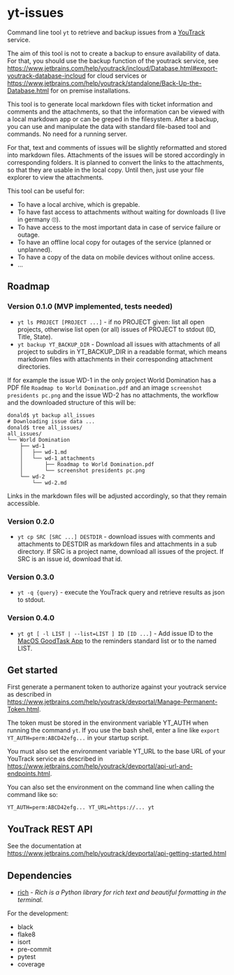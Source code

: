# yt-issues
Command line tool `yt` to retrieve and backup issues from a
[YouTrack](https://www.jetbrains.com/youtrack/) service.

The aim of this tool is not to create a backup to ensure availability of data.
For that, you should use the backup function of the youtrack service, see https://www.jetbrains.com/help/youtrack/incloud/Database.html#export-youtrack-database-incloud for cloud services or https://www.jetbrains.com/help/youtrack/standalone/Back-Up-the-Database.html for on premise installations.

This tool is to generate local markdown files with ticket information and comments and the attachments, so that the information can be viewed with a local markdown app or can be greped in the filesystem.
After a backup, you can use and manipulate the data with standard file-based tool and commands.
No need for a running server.

For that, text and comments of issues will be slightly reformatted and stored into markdown files.
Attachments of the issues will be stored accordingly in corresponding folders.
It is planned to convert the links to the attachments, so that they are usable in the local copy. Until then, just use your file explorer to view the attachments.

This tool can be useful for:
- To have a local archive, which is grepable.
- To have fast access to attachments without waiting for downloads (I live in germany 🙄).
- To have access to the most important data in case of service failure or outage.
- To have an offline local copy for outages of the service (planned or unplanned).
- To have a copy of the data on mobile devices without online access.
- ...

## Roadmap

### Version 0.1.0 (MVP implemented, tests needed)
- `yt ls PROJECT [PROJECT ...]` - if no PROJECT given: list all open projects, otherwise list open (or all) issues of PROJECT to stdout (ID, Title, State).
- `yt backup YT_BACKUP_DIR` - Download all issues with attachments of all project to subdirs in YT_BACKUP_DIR in a readable format, which means markdown files with attachments in their corresponding attachment directories.

If for example the issue WD-1 in the only project World Domination has a PDF file `Roadmap to World Domination.pdf` and an image `screenshot presidents pc.png` and the issue WD-2 has no attachments, the workflow and the downloaded structure of this will be:

```shell
donald$ yt backup all_issues
# Downloading issue data ...
donald$ tree all_issues/
all_issues/
└── World Domination
    ├── wd-1
    │   ├── wd-1.md
    │   └── wd-1_attachments
    │       ├── Roadmap to World Domination.pdf
    │       └── screenshot presidents pc.png
    └── wd-2
        └── wd-2.md
```
Links in the markdown files will be adjusted accordingly, so that they remain accessible.

### Version 0.2.0

- `yt cp SRC [SRC ...] DESTDIR` - download issues with comments and attachments to DESTDIR as markdown files and attachments in a sub directory. If SRC is a project name, download all issues of the project. If SRC is an issue id, download that id.

### Version 0.3.0
- `yt -q {query}` - execute the YouTrack query and retrieve results as json to stdout.

### Version 0.4.0
- `yt gt [ -l LIST | --list=LIST ] ID [ID ...]` - Add issue ID to the [MacOS GoodTask App](https://goodtaskapp.com) to the reminders standard list or to the named LIST.

## Get started

First generate a permanent token to authorize against your youtrack service as described in https://www.jetbrains.com/help/youtrack/devportal/Manage-Permanent-Token.html.

The token must be stored in the environment variable YT_AUTH when running the command `yt`.
If you use the bash shell, enter a line like `export YT_AUTH=perm:ABCD42efg...` in your startup script.

You must also set the environment variable YT_URL to the base URL of your YouTrack service as described in https://www.jetbrains.com/help/youtrack/devportal/api-url-and-endpoints.html.

You can also set the environment on the command line when calling the command like so:
```shell
YT_AUTH=perm:ABCD42efg... YT_URL=https://... yt
```

## YouTrack REST API

See the documentation at https://www.jetbrains.com/help/youtrack/devportal/api-getting-started.html

## Dependencies
- [rich](https://pypi.org/project/rich/) - *Rich is a Python library for rich text and beautiful formatting in the terminal.*

For the development:

- black
- flake8
- isort
- pre-commit
- pytest
- coverage
